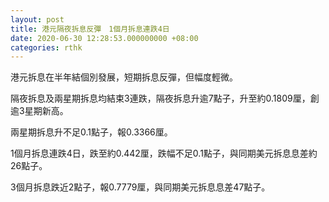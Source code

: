 ```yaml
---
layout: post
title: 港元隔夜拆息反彈　1個月拆息連跌4日
date: 2020-06-30 12:28:53.000000000 +08:00
categories: rthk
---
```


港元拆息在半年結個別發展，短期拆息反彈，但幅度輕微。

隔夜拆息及兩星期拆息均結束3連跌，隔夜拆息升逾7點子，升至約0.1809厘，創逾3星期新高。

兩星期拆息升不足0.1點子，報0.3366厘。

1個月拆息連跌4日，跌至約0.442厘，跌幅不足0.1點子，與同期美元拆息息差約26點子。

3個月拆息跌近2點子，報0.7779厘，與同期美元拆息息差47點子。
